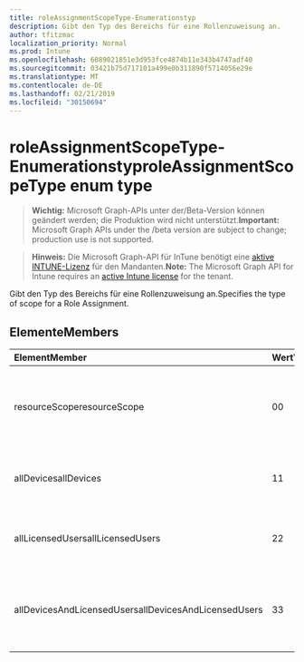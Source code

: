 ```yaml
---
title: roleAssignmentScopeType-Enumerationstyp
description: Gibt den Typ des Bereichs für eine Rollenzuweisung an.
author: tfitzmac
localization_priority: Normal
ms.prod: Intune
ms.openlocfilehash: 6089021851e3d953fce4874b11e343b4747adf40
ms.sourcegitcommit: 03421b75d717101a499e0b311890f5714056e29e
ms.translationtype: MT
ms.contentlocale: de-DE
ms.lasthandoff: 02/21/2019
ms.locfileid: "30150694"
---
```

# <a name="roleassignmentscopetype-enum-type"></a><span data-ttu-id="86fbe-103">roleAssignmentScopeType-Enumerationstyp</span><span class="sxs-lookup"><span data-stu-id="86fbe-103">roleAssignmentScopeType enum type</span></span>

> <span data-ttu-id="86fbe-104">**Wichtig:** Microsoft Graph-APIs unter der/Beta-Version können geändert werden; die Produktion wird nicht unterstützt.</span><span class="sxs-lookup"><span data-stu-id="86fbe-104">**Important:** Microsoft Graph APIs under the /beta version are subject to change; production use is not supported.</span></span>

> <span data-ttu-id="86fbe-105">**Hinweis:** Die Microsoft Graph-API für InTune benötigt eine [aktive INTUNE-Lizenz](https://go.microsoft.com/fwlink/?linkid=839381) für den Mandanten.</span><span class="sxs-lookup"><span data-stu-id="86fbe-105">**Note:** The Microsoft Graph API for Intune requires an [active Intune license](https://go.microsoft.com/fwlink/?linkid=839381) for the tenant.</span></span>

<span data-ttu-id="86fbe-106">Gibt den Typ des Bereichs für eine Rollenzuweisung an.</span><span class="sxs-lookup"><span data-stu-id="86fbe-106">Specifies the type of scope for a Role Assignment.</span></span>

## <a name="members"></a><span data-ttu-id="86fbe-107">Elemente</span><span class="sxs-lookup"><span data-stu-id="86fbe-107">Members</span></span>
|<span data-ttu-id="86fbe-108">Element</span><span class="sxs-lookup"><span data-stu-id="86fbe-108">Member</span></span>|<span data-ttu-id="86fbe-109">Wert</span><span class="sxs-lookup"><span data-stu-id="86fbe-109">Value</span></span>|<span data-ttu-id="86fbe-110">Beschreibung</span><span class="sxs-lookup"><span data-stu-id="86fbe-110">Description</span></span>|
|:---|:---|:---|
|<span data-ttu-id="86fbe-111">resourceScope</span><span class="sxs-lookup"><span data-stu-id="86fbe-111">resourceScope</span></span>|<span data-ttu-id="86fbe-112">0</span><span class="sxs-lookup"><span data-stu-id="86fbe-112">0</span></span>|<span data-ttu-id="86fbe-113">Zuordnungen für die angegebene ResourceScopes zulassen.</span><span class="sxs-lookup"><span data-stu-id="86fbe-113">Allow assignments to the specified ResourceScopes.</span></span>|
|<span data-ttu-id="86fbe-114">allDevices</span><span class="sxs-lookup"><span data-stu-id="86fbe-114">allDevices</span></span>|<span data-ttu-id="86fbe-115">1</span><span class="sxs-lookup"><span data-stu-id="86fbe-115">1</span></span>|<span data-ttu-id="86fbe-116">Zuweisungen für alle InTune-Geräte zulassen.</span><span class="sxs-lookup"><span data-stu-id="86fbe-116">Allow assignments to all Intune devices.</span></span>|
|<span data-ttu-id="86fbe-117">allLicensedUsers</span><span class="sxs-lookup"><span data-stu-id="86fbe-117">allLicensedUsers</span></span>|<span data-ttu-id="86fbe-118">2</span><span class="sxs-lookup"><span data-stu-id="86fbe-118">2</span></span>|<span data-ttu-id="86fbe-119">Zuweisungen für alle InTune-lizenzierten Benutzer zulassen.</span><span class="sxs-lookup"><span data-stu-id="86fbe-119">Allow assignments to all Intune licensed users.</span></span>|
|<span data-ttu-id="86fbe-120">allDevicesAndLicensedUsers</span><span class="sxs-lookup"><span data-stu-id="86fbe-120">allDevicesAndLicensedUsers</span></span>|<span data-ttu-id="86fbe-121">3</span><span class="sxs-lookup"><span data-stu-id="86fbe-121">3</span></span>|<span data-ttu-id="86fbe-122">Zuweisungen für alle InTune-Geräte und lizenzierten Benutzer zulassen.</span><span class="sxs-lookup"><span data-stu-id="86fbe-122">Allow assignments to all Intune devices and licensed users.</span></span>|




